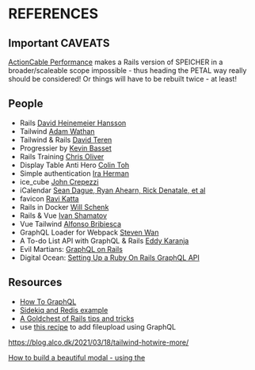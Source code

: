 # REFERENCES

## Important CAVEATS

[ActionCable Performance](https://ably.com/blog/rails-actioncable-the-good-and-the-bad) makes a Rails version of SPEICHER in a broader/scaleable scope
impossible - thus heading the PETAL way really should be considered! Or things will have to be rebuilt twice - at least!

## People

* Rails [David Heinemeier Hansson](https://basecamp.com/)
* Tailwind [Adam Wathan](https://tailwindcss.com/)
* Tailwind & Rails [David Teren](https://davidteren.medium.com/)
* Progressier by [Kevin Basset](https://progressier.com/)
* Rails Training [Chris Oliver](https://gorails.com/)
* Display Table Anti Hero [Colin Toh](https://colintoh.com/blog/display-table-anti-hero)
* Simple authentication [Ira Herman](https://gist.github.com/iscott/4618dc0c85acb3daa5c26641d8be8d0d)
* ice_cube [John Crepezzi](https://github.com/seejohnrun/ice_cube)
* iCalendar [Sean Dague, Ryan Ahearn, Rick Denatale, et al](https://github.com/icalendar/icalendar/graphs/contributors)
* favicon [Ravi Katta](https://dev.to/kattak2k/adding-a-favicon-to-your-site-using-webpacker-in-rails-6-2m2h)
* Rails in Docker [Will Schenk](https://willschenk.com/articles/2020/rails_in_docker/)
* Rails & Vue [Ivan Shamatov](https://mkdev.me/en/posts/rails-5-vue-js-how-to-stop-worrying-and-love-the-frontend)
* Vue Tailwind [Alfonso Bribiesca](https://www.vue-tailwind.com/)
* GraphQL Loader for Webpack [Steven Wan](https://github.com/samsarahq/graphql-loader) 
* A To-do List API with GraphQL & Rails [Eddy Karanja](https://www.codementor.io/@karanjaeddy/build-a-to-do-list-api-with-graphql-api-rails-5-part-1-irjt1e7jm)
* Evil Martians: [GraphQL on Rails](https://evilmartians.com/chronicles/graphql-on-rails-2-updating-the-data)
* Digital Ocean: [Setting Up a Ruby On Rails GraphQL API](https://www.digitalocean.com/community/tutorials/how-to-set-up-a-ruby-on-rails-graphql-api)

## Resources

* [How To GraphQL](https://www.howtographql.com/)
* [Sidekiq and Redis example](https://www.digitalocean.com/community/tutorials/how-to-add-sidekiq-and-redis-to-a-ruby-on-rails-application)
* [A Goldchest of Rails tips and tricks](https://til.hashrocket.com/rails)
* use [this recipe](https://levelup.gitconnected.com/how-to-add-file-upload-to-your-graphql-api-34d51e341f38) to add fileupload using GraphQL


https://blog.alco.dk/2021/03/18/tailwind-hotwire-more/

[How to build a beautiful modal - using the <dialog> element](https://web.dev/building-a-dialog-component/)
[Rails 7 / Hotware Tutorials](https://www.hotrails.dev/turbo-rails)

https://polarisviewcomponents.org/lookbook/lists_and_tables/option_list/single_choice

https://www.bigbinary.com/blog 
https://www.stevenbuccini.com/how-to-use-delegate-types-in-rails-6-1
https://gist.github.com/bigglesrocks/9026919 - invitation
https://gorails.com/episodes/datatables-from-scratch-using-hotwire
https://labs.k.io/lessons-learned-with-hotwire/
https://github.com/excid3/tailwindcss-stimulus-components
https://www.colby.so/posts/handling-modal-forms-with-rails-and-hotwire

### Project management - alternative to JIRA perhaps?

https://linear.app

[make tasks - not user stories](https://linear.app/method/write-tasks-not-user-stories)

### Dynamic Forms

https://thoughtbot.com/blog/dynamic-forms-with-stimulus

### Redis cache

* some valuable [information on Redis](https://blog.engineyard.com/rails-5-2-redis-cache-store)

### use Stimulus and TurboStreams to 'add attributes to controllers not aware'
https://jose.omg.lol/posts/stimulus-trigger-pattern


### email construction 'framework'
https://maizzle.com/docs/introduction/ 

### Using Liquid for dynamic user content

https://boringrails.com/tips/rails-liquid-dynamic-user-content 


### Documenting Rails projects

https://www.honeybadger.io/blog/documentation-worklow-rails/

### Testing a Rails app using Docker containers

https://www.honeybadger.io/blog/testing-rails-with-docker/

### Dynamically evaluating Ruby code

https://ruby-hacking-guide.github.io/anyeval.html 
### Inline editing with Hotwire 

https://gorails.com/episodes/inline-editing-turbo-frames
### stimulus controllers communicating

https://www.refactoredtelegram.net/2021/03/communication-among-stimulus-controllers-part-2/
### search-as-you-type
https://thoughtbot.com/blog/hotwire-typeahead-searching 

### ViewComponent & Storybook
https://dev.to/abeidahmed/advanced-viewcomponent-patterns-in-rails-2b4m
https://www.stimulus-components.com/docs/stimulus-chartjs/ 

https://storybook.js.org/docs/react/get-started/install
https://williamkennedy.ninja/rails/2021/07/25/how-to-setup-storybook-with-rails-view-components-in-under-10-minutes/
https://orbit.love/blog/building-a-component-library-in-rails-with-storybook

### Authentication, User sign in/up
https://stevepolito.design/blog/rails-authentication-from-scratch/

### Using esbuild with Stimulus

https://github.com/excid3/esbuild-rails 

### Designing Emails (with a little help)

https://github.com/mailchimp/email-blueprints 


### Push notifications

https://github.com/rpush/rpush
https://www.colby.so/posts/user-notifications-with-rails-noticed-and-hotwire?utm_campaign=⚡%EF%B8%8F%20Hotwire%20dev%20newsletter&utm_medium=email&utm_source=Revue%20newsletter

### Mastering Hotwire

lots of template examples - https://github.com/thoughtbot/hotwire-example-template/branches/active?utm_campaign=⚡%EF%B8%8F%20Hotwire%20dev%20newsletter&utm_medium=email&utm_source=Revue%20newsletter 

https://labs.k.io/lessons-learned-with-hotwire/

https://www.colby.so/posts/handling-modal-forms-with-rails-and-hotwire

https://rguiscard.medium.com/turbo-stream-in-hotwire-6aec8e7e940c

### Javascript printer driver

https://kubesail.com/blog/2022-02-01-printer-driver-in-javascript

### ActiveRecord scopes

https://teamgaslight.com/blog/rails-activerecord-scopes-with-arguments


### Full App templates

https://github.com/ledermann/templatus-hotwire


### Making labels with ruby

https://www.driftingruby.com/episodes/label-maker-with-ruby


### Using Websockets and ActionCable

https://www.theodinproject.com/lessons/ruby-on-rails-websockets-and-actioncable 

### Dockerizing services

https://github.com/dokku/dokku-mysql 

https://github.com/johnsorrentino/dokku-rails-cheatsheet 

### Event streaming

using Kafka https://www.honeybadger.io/blog/event-streaming-rails-kafka/ 


### Tailwind style CSS transitions with StimulusJS

https://boringrails.com/articles/tailwind-style-css-transitions-with-stimulusjs/

### Optimising Bulk Import Speed in Rails

https://www.twnsnd.com/posts/how_i_100xd_bulk_import_speed_in_rails_with_some_gnarly_sql.html

### SSO with Azure AD (OAuth2)

https://medium.com/committed-engineers/setup-azure-ad-oauth-2-0-with-ruby-on-rails-and-devise-39848e3ed532 
https://www.honeybadger.io/blog/oauth2-ruby/

### Using small Stimulus Self-Destruct Controllers

https://boringrails.com/articles/self-destructing-stimulus-controllers/

### Infinite scrolls - room for improvement

https://www.bearer.com/blog/infinite-scrolling-pagination-hotwire ***
https://stevepolito.design/blog/rails-infinite-scrolling-blog-roll/
https://medium.com/wolox/infinite-scrolling-ruby-on-rails-3fcd3bac0f75
https://gorails.com/episodes/infinite-scroll-stimulus-js

### The AbortController 

https://whistlr.info/2022/abortcontroller-is-your-friend/ 

### TimeZones 

https://nilssommer.de/articles/14-per-user-time-zone-configuration-in-rails
https://thoughtbot.com/blog/its-about-time-zones

### Multi tenancy

https://blog.appsignal.com/2020/12/02/building-a-multi-tenant-ruby-on-rails-app-with-subdomains.html
